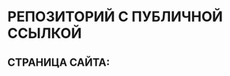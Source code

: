 # РЕПОЗИТОРИЙ С ПУБЛИЧНОЙ ССЫЛКОЙ

## СТРАНИЦА САЙТА:
<!-- ВСТАВИТЬ ССЫЛКУ НА ПУБЛИЧНУЮ СТРАНИЦУ -->


